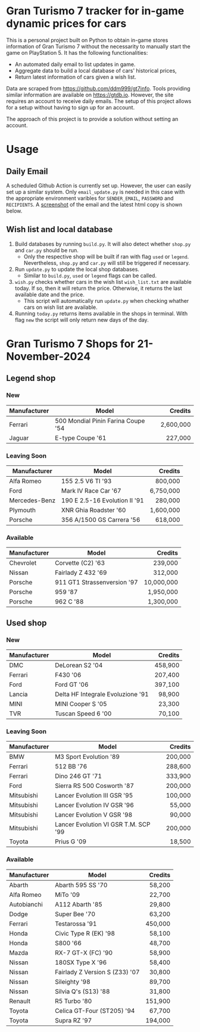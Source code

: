 # Gran Turismo 7 tracker for in-game dynamic prices for cars

This is a personal project built on Python to obtain in-game stores information of Gran Turismo 7 without the necessarity to manually start the game on PlayStation 5. It has the following functionalities:

- An automated daily email to list updates in game.
- Aggregate data to build a local database of cars' historical prices,
- Return latest information of cars given a wish list.

Data are scraped from https://github.com/ddm999/gt7info. Tools providing similar information are available on https://gtdb.io. However, the site requires an account to receive daily emails. The setup of this project allows for a setup without having to sign up for an account.

The approach of this project is to provide a solution without setting an account.

# Usage

## Daily Email

A scheduled Github Action is currently set up. However, the user can easily set up a similar system. Only `email_update.py` is needed in this case with the appropriate environment varibles for `SENDER_EMAIL`, `PASSWORD` and `RECIPIENTS`. A [screenshot](https://raw.githubusercontent.com/marcohoucheng/Gran-Turismo-7-Price-Tracker/main/data/email_screenshot.png) of the email and the latest html copy is shown below.

## Wish list and local database

1. Build databases by running `build.py`. It will also detect whether `shop.py` and `car.py` should be run.
    - Only the respective shop will be built if ran with flag `used` or `legend`. Nevertheless, `shop.py` and `car.py` will still be triggered if necessary.
2. Run `update.py` to update the local shop databases.
    - Similar to `build.py`, `used` or `legend` flags can be called.
3. `wish.py` checks whether cars in the wish list `wish_list.txt` are available today. If so, then it will return the price. Otherwise, it returns the last available date and the price.
    - This script will automatically run `update.py` when checking whather cars on wish list are available.
4. Running `today.py` returns items available in the shops in terminal. With flag `new` the script will only return new days of the day.


# Gran Turismo 7 Shops for 21-November-2024



## Legend shop

### New
 | Manufacturer | Model | Credits |
 | --- | --- | --: |
|Ferrari|500 Mondial Pinin Farina Coupe '54|2,600,000|
|Jaguar|E-type Coupe '61|227,000|

### Leaving Soon
 | Manufacturer | Model | Credits |
 | --- | --- | --: |
|Alfa Romeo|155 2.5 V6 TI '93|800,000|
|Ford|Mark IV Race Car '67|6,750,000|
|Mercedes-Benz|190 E 2.5-16 Evolution II '91|280,000|
|Plymouth|XNR Ghia Roadster '60|1,600,000|
|Porsche|356 A/1500 GS Carrera '56|618,000|

### Available
 | Manufacturer | Model | Credits |
 | --- | --- | --: |
|Chevrolet|Corvette (C2) '63|239,000|
|Nissan|Fairlady Z 432 '69|312,000|
|Porsche|911 GT1 Strassenversion '97|10,000,000|
|Porsche|959 '87|1,950,000|
|Porsche|962 C '88|1,300,000|


## Used shop

### New
 | Manufacturer | Model | Credits |
 | --- | --- | --: |
|DMC|DeLorean S2 '04|458,900|
|Ferrari|F430 '06|207,400|
|Ford|Ford GT '06|397,100|
|Lancia|Delta HF Integrale Evoluzione '91|98,900|
|MINI|MINI Cooper S '05|23,300|
|TVR|Tuscan Speed 6 '00|70,100|

### Leaving Soon
 | Manufacturer | Model | Credits |
 | --- | --- | --: |
|BMW|M3 Sport Evolution '89|200,000|
|Ferrari|512 BB '76|288,600|
|Ferrari|Dino 246 GT '71|333,900|
|Ford|Sierra RS 500 Cosworth '87|200,000|
|Mitsubishi|Lancer Evolution III GSR '95|100,000|
|Mitsubishi|Lancer Evolution IV GSR '96|55,000|
|Mitsubishi|Lancer Evolution V GSR '98|90,000|
|Mitsubishi|Lancer Evolution VI GSR T.M. SCP '99|200,000|
|Toyota|Prius G '09|18,500|

### Available
 | Manufacturer | Model | Credits |
 | --- | --- | --: |
|Abarth|Abarth 595 SS '70|58,200|
|Alfa Romeo|MiTo '09|22,700|
|Autobianchi|A112 Abarth '85|29,800|
|Dodge|Super Bee '70|63,200|
|Ferrari|Testarossa '91|450,000|
|Honda|Civic Type R (EK) '98|58,100|
|Honda|S800 '66|48,700|
|Mazda|RX-7 GT-X (FC) '90|58,900|
|Nissan|180SX Type X '96|58,400|
|Nissan|Fairlady Z Version S (Z33) '07|30,800|
|Nissan|Sileighty '98|89,700|
|Nissan|Silvia Q's (S13) '88|31,800|
|Renault|R5 Turbo '80|151,900|
|Toyota|Celica GT-Four (ST205) '94|67,700|
|Toyota|Supra RZ '97|194,000|
